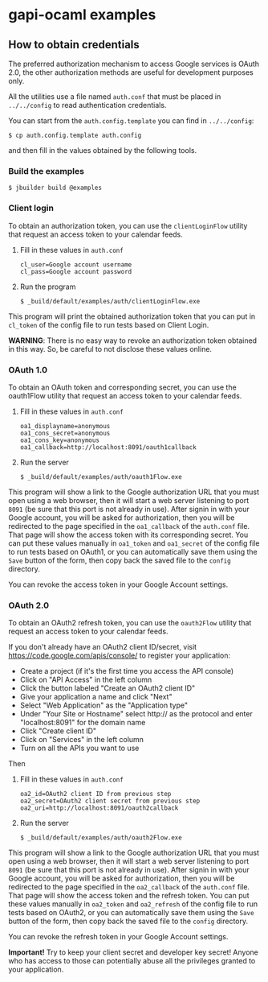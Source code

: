 gapi-ocaml examples
===================

How to obtain credentials
-------------------------

The preferred authorization mechanism to access Google services is OAuth 2.0,
the other authorization methods are useful for development purposes only.

All the utilities use a file named `auth.conf` that must be placed in
`../../config` to read authentication credentials.

You can start from the `auth.config.template` you can find in `../../config`:

    $ cp auth.config.template auth.config

and then fill in the values obtained by the following tools.

### Build the examples

    $ jbuilder build @examples

### Client login

To obtain an authorization token, you can use the `clientLoginFlow` utility
that request an access token to your calendar feeds.

 1. Fill in these values in `auth.conf`

        cl_user=Google account username
        cl_pass=Google account password

 2. Run the program

        $ _build/default/examples/auth/clientLoginFlow.exe

This program will print the obtained authorization token that you can put in
`cl_token` of the config file to run tests based on Client Login.

**WARNING**: There is no easy way to revoke an authorization token obtained
in this way. So, be careful to not disclose these values online.

### OAuth 1.0

To obtain an OAuth token and corresponding secret, you can use the oauth1Flow
utility that request an access token to your calendar feeds.

 1. Fill in these values in `auth.conf`

        oa1_displayname=anonymous
        oa1_cons_secret=anonymous
        oa1_cons_key=anonymous
        oa1_callback=http://localhost:8091/oauth1callback

 2. Run the server

        $ _build/default/examples/auth/oauth1Flow.exe

This program will show a link to the Google authorization URL that you must
open using a web browser, then it will start a web server listening to port
`8091` (be sure that this port is not already in use). After signin in with
your Google account, you will be asked for authorization, then you will be
redirected to the page specified in the `oa1_callback` of the `auth.conf`
file. That page will show the access token with its corresponding secret. You
can put these values manually in `oa1_token` and `oa1_secret` of the config
file to run tests based on OAuth1, or you can automatically save them using
the `Save` button of the form, then copy back the saved file to the `config`
directory.

You can revoke the access token in your Google Account settings.

### OAuth 2.0

To obtain an OAuth2 refresh token, you can use the `oauth2Flow` utility that
request an access token to your calendar feeds.

If you don't already have an OAuth2 client ID/secret, visit
https://code.google.com/apis/console/ to register your application:

 - Create a project (if it's the first time you access the API console)
 - Click on "API Access" in the left column
 - Click the button labeled "Create an OAuth2 client ID"
 - Give your application a name and click "Next"
 - Select "Web Application" as the "Application type"
 - Under "Your Site or Hostname" select http:// as the protocol and enter
   "localhost:8091" for the domain name
 - Click "Create client ID"
 - Click on "Services" in the left column
 - Turn on all the APIs you want to use

Then

 1. Fill in these values in `auth.conf`

        oa2_id=OAuth2 client ID from previous step
        oa2_secret=OAuth2 client secret from previous step
        oa2_uri=http://localhost:8091/oauth2callback

 2. Run the server

        $ _build/default/examples/auth/oauth2Flow.exe

This program will show a link to the Google authorization URL that you must
open using a web browser, then it will start a web server listening to port
`8091` (be sure that this port is not already in use). After signin in with
your Google account, you will be asked for authorization, then you will be
redirected to the page specified in the `oa2_callback` of the `auth.conf`
file. That page will show the access token and the refresh token. You can put
these values manually in `oa2_token` and `oa2_refresh` of the config file to
run tests based on OAuth2, or you can automatically save them using the `Save`
button of the form, then copy back the saved file to the `config` directory.

You can revoke the refresh token in your Google Account settings.

**Important!** Try to keep your client secret and developer key secret! Anyone
who has access to those can potentially abuse all the privileges granted to
your application.

